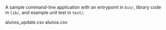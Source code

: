 A sample command-line application with an entrypoint in `bin/`, library code
in `lib/`, and example unit test in `test/`.

alunos_update.csv
alunos.csv
